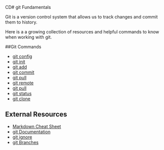 CD# git Fundamentals

Git is a version control system that allows us to track changes and commit them to history.

Here is a a growing collection of resources and helpful commands to know when working with git. 

##Git Commands
- [git config](./commands/config.md)
- [git init](./commands/Init.md)
- [git add](./commands/add.md)
- [git commit](./commands/commit.md)
- [git pull](./commands/push.md)
- [git remote](./commands/remote.md)
- [git pull](./commands/pull.md)
- [git status](./commands/status.md)
- [git clone](./commands/clone.md)

## External Resources
- [Markdown Cheat Sheet](https://www.markdownguide.org/cheat-sheet/)
- [git Documentation](https://git-scm.com/docs)
- [git ignore](https://git-scm.com/docss/gitignore) 
- [git Branches](https://git-scm.com/book/em/v2/Git-Branching-Branches-in-a-Nutshell)